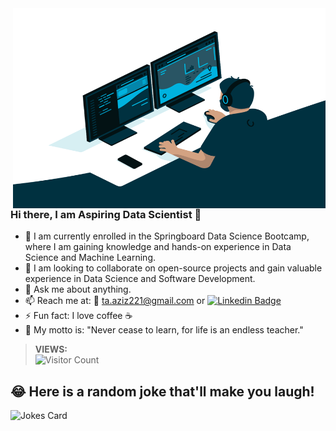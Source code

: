 <img align="right" alt="GIF" src="https://github.com/ttariqaziz/ttariqaziz/blob/main/code.gif?raw=true" width="500" height="320" />


### Hi there, I am Aspiring Data Scientist 👋 



- 🔭 I am currently enrolled in the Springboard Data Science Bootcamp, where I am gaining knowledge and hands-on experience in Data Science and Machine Learning.
- 👯 I am looking to collaborate on open-source projects and gain valuable experience in Data Science and Software Development.
- 💬 Ask me about anything.
- 📫 Reach me at: 📧 ta.aziz221@gmail.com or [![Linkedin Badge](https://img.shields.io/badge/-tariq-blue?style=flat&logo=Linkedin&logoColor=white&link=https://www.linkedin.com/in/mtariqaziz/)](https://www.linkedin.com/in/mtariqaziz/)
- ⚡ Fun fact: I love coffee ☕
- 🍹 My motto is: "Never cease to learn, for life is an endless teacher."


>**VIEWS:**          
![Visitor Count](https://profile-counter.glitch.me/{ttariqaziz}/count.svg)

## 😂 Here is a random joke that'll make you laugh!
![Jokes Card](https://readme-jokes.vercel.app/api)
                      
